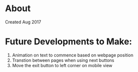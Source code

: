 # About
Created Aug 2017

# Future Developments to Make:

1. Animation on text to commence based on webpage position
2. Transtion between pages when using next buttons
3. Move the exit button to left corner on mobile view
